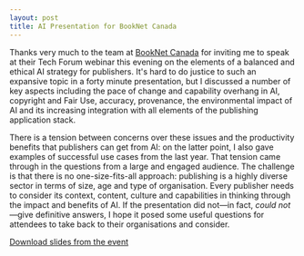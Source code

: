 ```yaml
---
layout: post
title: AI Presentation for BookNet Canada
---
```

Thanks very much to the team at [BookNet Canada](https://www.booknetcanada.ca) for inviting me to speak at their Tech Forum webinar this evening on the elements of a balanced and ethical AI strategy for publishers. It's hard to do justice to such an expansive topic in a forty minute presentation, but I discussed a number of key aspects including the pace of change and capability overhang in AI, copyright and Fair Use, accuracy, provenance, the environmental impact of AI and its increasing integration with all elements of the publishing application stack. 

There is a tension between concerns over these issues and the productivity benefits that publishers can get from AI: on the latter point, I also gave examples of successful use cases from the last year. That tension came through in the questions from a large and engaged audience. The challenge is that there is no one-size-fits-all approach: publishing is a highly diverse sector in terms of size, age and type of organisation. Every publisher needs to consider its context, content, culture and capabilities in thinking through the impact and benefits of AI. If the presentation did not—in fact, *could not*—give definitive answers, I hope it posed some useful questions for attendees to take back to their organisations and consider. 

[Download slides from the event](/downloads/BNC_10_September_2024.pdf)
